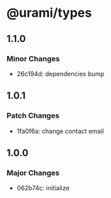 # @urami/types

## 1.1.0

### Minor Changes

- 26c194d: dependencies bump

## 1.0.1

### Patch Changes

- 1fa0f6a: change contact email

## 1.0.0

### Major Changes

- 062b74c: initialize
